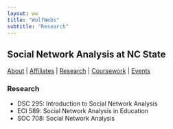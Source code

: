 ```yaml
---
layout: ww
title: "WolfWebs"
subtitle: "Research"
---
```

## Social Network Analysis at NC State

[About](/WolfWebs/) | [Affiliates](/WolfWebs/affiliates.html) | [Research](/WolfWebs/research.html) | [Coursework](/WolfWebs/coursework.html) | [Events](/WolfWebs/events.html)

### Research

 - DSC 295: Introduction to Social Network Analysis
 - ECI 589: Social Network Analysis in Education
 - SOC 708: Social Network Analysis
